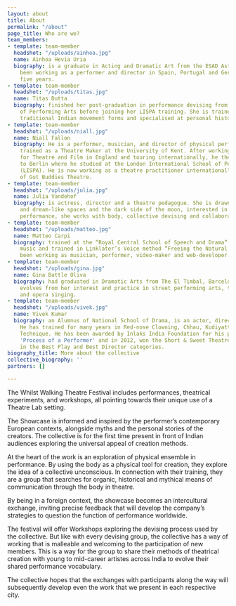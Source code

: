 ```yaml
---
layout: about
title: About
permalink: "/about"
page_title: Who are we?
team_members:
- template: team-member
  headshot: "/uploads/ainhoa.jpg"
  name: Ainhoa Hevia Uria
  biography: is a graduate in Acting and Dramatic Art from the ESAD Asturias, has
    been working as a performer and director in Spain, Portugal and Germany for over
    five years.
- template: team-member
  headshot: "/uploads/titas.jpg"
  name: Titas Dutta
  biography: finished her post-graduation in performance devising from FLAME School
    of Performing Arts before joining her LISPA training. She is trained in various
    traditional Indian movement forms and specialised at personal history in Performance.
- template: team-member
  headshot: "/uploads/niall.jpg"
  name: Niall Fallon
  biography: He is a performer, musician, and director of physical performance. He
    trained as a Theatre Maker at the University of Kent. After working as an actor
    for Theatre and Film in England and touring internationally, he then relocated
    to Berlin where he studied at the London International School of Performing Arts
    (LISPA). He is now working as a theatre practitioner internationally and co-founder
    of Gut Buddies Theatre.
- template: team-member
  headshot: "/uploads/julia.jpg"
  name: Julia Vandehof
  biography: is actress, director and a theatre pedagogue. She is drawn to the mythical
    and dream-like spaces and the dark side of the moon, interested in interdisciplinary
    performance, she works with body, collective devising and collaborative work.
- template: team-member
  headshot: "/uploads/matteo.jpg"
  name: Matteo Carpi
  biography: trained at the “Royal Central School of Speech and Drama”. He also studied
    music and trained in Linklater’s Voice method “Freeing the Natural Voice”. He’s
    been working as musician, performer, video-maker and web-developer.
- template: team-member
  headshot: "/uploads/gina.jpg"
  name: Gina Battle Oliva
  biography: had graduated in Dramatic Arts from The El Timbal, Barcelona. Her work
    evolves from her interest and practice in street performing arts, theatre plays
    and opera singing.
- template: team-member
  headshot: "/uploads/vivek.jpg"
  name: Vivek Kumar
  biography: an Alumnus of National School of Drama, is an actor, director and instructor.
    He has trained for many years in Red-nose Clowning, Chhau, Kudiyattam, and Alexander
    Technique. He has been awarded by Inlaks India Foundation for his project called
    'Process of a Performer' and in 2012, won the Short & Sweet Theatre Festival (Delhi)
    in the Best Play and Best Director categories.
biography_title: More about the collective
collective_biography: ''
partners: []

---
```

The Whilst Walking Theatre Festival includes performances, theatrical experiments, and workshops, all pointing towards their unique use of a Theatre Lab setting.

The Showcase is informed and inspired by the performer’s contemporary European contexts, alongside myths and the personal stories of the creators. The collective is for the first time present in front of Indian audiences exploring the universal appeal of creation methods.

At the heart of the work is an exploration of physical ensemble in performance. By using the body as a physical tool for creation, they explore the idea of a collective unconscious. In connection with their training, they are a group that searches for organic, historical and mythical means of communication through the body in theatre.

By being in a foreign context, the showcase becomes an intercultural exchange, inviting precise feedback that will develop the company’s strategies to question the function of performance worldwide.

The festival will offer Workshops exploring the devising process used by the collective. But like with every devising group, the collective has a way of working that is malleable and welcoming to the participation of new members. This is a way for the group to share their methods of theatrical creation with young to mid-career artistes across India to evolve their shared performance vocabulary.

The collective hopes that the exchanges with participants along the way will subsequently develop even the work that we present in each respective city.